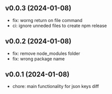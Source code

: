 ## v0.0.3 (2024-01-08)


- fix: worng return on file command
- ci: ignore unneded files to create npm release

## v0.0.2 (2024-01-08)


- fix: remove node_modules folder
- fix: wrong package name

## v0.0.1 (2024-01-08)


- chore: main functionality for json keys diff
